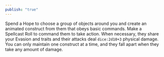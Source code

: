 ```yaml
---
publish: "true"
---
```

Spend a Hope to choose a group of objects around you and create an animated construct from them that obeys basic commands. Make a Spellcast Roll to command them to take action. When necessary, they share your Evasion and traits and their attacks deal `dice:2d10+3` physical damage. You can only maintain one construct at a time, and they fall apart when they take any amount of damage.
